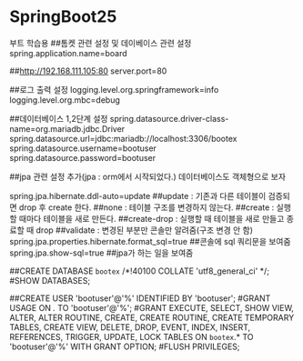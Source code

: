 # SpringBoot25
부트 학습용
##톰켓 관련 설정 및 데이베이스 관련 설정
spring.application.name=board

##http://192.168.111.105:80
server.port=80

##로그 출력 설정
logging.level.org.springframework=info
logging.level.org.mbc=debug

##데이터베이스 1,2단계 설정
spring.datasource.driver-class-name=org.mariadb.jdbc.Driver
spring.datasource.url=jdbc:mariadb://localhost:3306/bootex
spring.datasource.username=bootuser
spring.datasource.password=bootuser

##jpa 관련 설정 추가(jpa : orm에서 시작되었다.) 데이터베이스도 객체형으로 보자

spring.jpa.hibernate.ddl-auto=update
##update : 기존과 다른 테이블이 검증되면 drop 후 create 한다.
##none : 테이블 구조를 변경하지 않는다.
##create : 실행할 때마다 테이블을 새로 만든다.
##create-drop : 실행할 때 테이블을 새로 만들고 종료할 때 drop
##validate : 변경된 부분만 콘솔만 알려줌(구조 변경 안 함)
spring.jpa.properties.hibernate.format_sql=true
##콘솔에 sql 쿼리문을 보여줌
spring.jpa.show-sql=true
##jpa가 하는 일을 보여줌

##CREATE DATABASE `bootex` /*!40100 COLLATE 'utf8_general_ci' */;
#SHOW DATABASES;

##CREATE USER 'bootuser'@'%' IDENTIFIED BY 'bootuser';
#GRANT USAGE ON *.* TO 'bootuser'@'%';
#GRANT EXECUTE, SELECT, SHOW VIEW, ALTER, ALTER ROUTINE, CREATE, CREATE ROUTINE, CREATE TEMPORARY TABLES, CREATE VIEW, DELETE, DROP, EVENT, INDEX, INSERT, REFERENCES, TRIGGER, UPDATE, LOCK TABLES  ON `bootex`.* TO 'bootuser'@'%' WITH GRANT OPTION;
#FLUSH PRIVILEGES;
